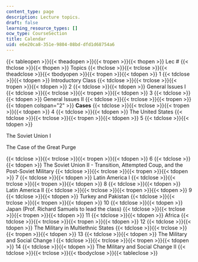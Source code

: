 ```yaml
---
content_type: page
description: Lecture topics.
draft: false
learning_resource_types: []
ocw_type: CourseSection
title: Calendar
uid: e6e20ca8-351e-9804-08bd-dfd1d68754a6
---
```

{{< tableopen >}}{{< theadopen >}}{{< tropen >}}{{< thopen >}}
Lec #
{{< thclose >}}{{< thopen >}}
Topics
{{< thclose >}}{{< trclose >}}{{< theadclose >}}{{< tbodyopen >}}{{< tropen >}}{{< tdopen >}}
1
{{< tdclose >}}{{< tdopen >}}
Introductory Class
{{< tdclose >}}{{< trclose >}}{{< tropen >}}{{< tdopen >}}
2
{{< tdclose >}}{{< tdopen >}}
General Issues I
{{< tdclose >}}{{< trclose >}}{{< tropen >}}{{< tdopen >}}
3
{{< tdclose >}}{{< tdopen >}}
General Issues II
{{< tdclose >}}{{< trclose >}}{{< tropen >}}{{< tdopen colspan="2" >}}
**Cases**
{{< tdclose >}}{{< trclose >}}{{< tropen >}}{{< tdopen >}}
4
{{< tdclose >}}{{< tdopen >}}
The United States
{{< tdclose >}}{{< trclose >}}{{< tropen >}}{{< tdopen >}}
5
{{< tdclose >}}{{< tdopen >}}

The Soviet Union I

The Case of the Great Purge

{{< tdclose >}}{{< trclose >}}{{< tropen >}}{{< tdopen >}}
6
{{< tdclose >}}{{< tdopen >}}
The Soviet Union II - Transition, Attempted Coup, and the Post-Soviet Military
{{< tdclose >}}{{< trclose >}}{{< tropen >}}{{< tdopen >}}
7
{{< tdclose >}}{{< tdopen >}}
Latin America I
{{< tdclose >}}{{< trclose >}}{{< tropen >}}{{< tdopen >}}
8
{{< tdclose >}}{{< tdopen >}}
Latin America II
{{< tdclose >}}{{< trclose >}}{{< tropen >}}{{< tdopen >}}
9
{{< tdclose >}}{{< tdopen >}}
Turkey and Pakistan
{{< tdclose >}}{{< trclose >}}{{< tropen >}}{{< tdopen >}}
10
{{< tdclose >}}{{< tdopen >}}
Japan (Prof. Richard Samuels to lead the class)
{{< tdclose >}}{{< trclose >}}{{< tropen >}}{{< tdopen >}}
11
{{< tdclose >}}{{< tdopen >}}
Africa
{{< tdclose >}}{{< trclose >}}{{< tropen >}}{{< tdopen >}}
12
{{< tdclose >}}{{< tdopen >}}
The Military in Multiethnic States
{{< tdclose >}}{{< trclose >}}{{< tropen >}}{{< tdopen >}}
13
{{< tdclose >}}{{< tdopen >}}
The Military and Social Change I
{{< tdclose >}}{{< trclose >}}{{< tropen >}}{{< tdopen >}}
14
{{< tdclose >}}{{< tdopen >}}
The Military and Social Change II
{{< tdclose >}}{{< trclose >}}{{< tbodyclose >}}{{< tableclose >}}